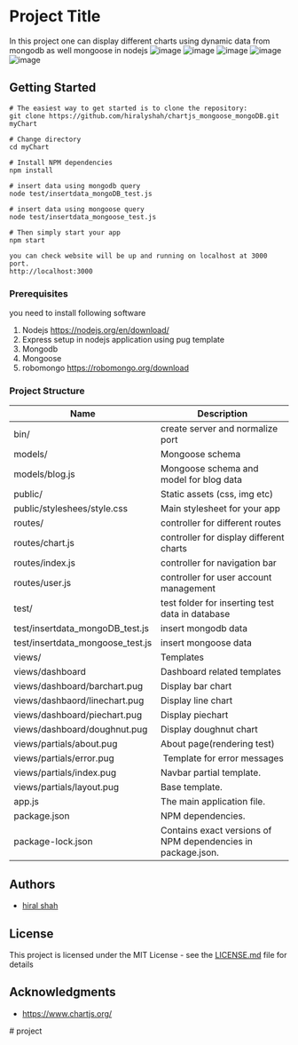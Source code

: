 # Project Title

In this project one can display different charts using dynamic data from mongodb as well mongoose in nodejs
![image](https://user-images.githubusercontent.com/9768977/43562729-4935f748-9616-11e8-8e16-586947f0af5a.png)
![image](https://user-images.githubusercontent.com/9768977/43562737-52b715c2-9616-11e8-983a-c83a1637405d.png)
![image](https://user-images.githubusercontent.com/9768977/43562745-59bead30-9616-11e8-9fd0-b98022798c32.png)
![image](https://user-images.githubusercontent.com/9768977/43562750-5d71ce44-9616-11e8-9268-9a9ca1e15e25.png)
![image](https://user-images.githubusercontent.com/9768977/43562752-6103c4d6-9616-11e8-9a82-5c6b9b599bfb.png)
## Getting Started
```
# The easiest way to get started is to clone the repository:
git clone https://github.com/hiralyshah/chartjs_mongoose_mongoDB.git myChart

# Change directory
cd myChart

# Install NPM dependencies
npm install

# insert data using mongodb query
node test/insertdata_mongoDB_test.js  

# insert data using mongoose query
node test/insertdata_mongoose_test.js

# Then simply start your app
npm start

you can check website will be up and running on localhost at 3000 port.
http://localhost:3000
```

### Prerequisites

you need to install following software 
1)	Nodejs https://nodejs.org/en/download/
2)	Express setup in nodejs application using pug template
3)	Mongodb
4)	Mongoose
5)	robomongo https://robomongo.org/download

### Project Structure

Name | Description
-- | --
bin/ | create server and normalize port
models/ | Mongoose schema
models/blog.js | Mongoose schema and model for blog data
public/ | Static assets (css, img etc)
public/styleshees/style.css | Main stylesheet for your app
routes/ | controller for different routes
routes/chart.js | controller for display different charts
routes/index.js | controller for navigation bar
routes/user.js | controller for user account management
test/ | test folder for inserting test data in database
test/insertdata_mongoDB_test.js | insert mongodb data
test/insertdata_mongoose_test.js | insert mongoose data
views/ | Templates
views/dashboard | Dashboard related templates
views/dashboard/barchart.pug | Display bar chart
views/dashbaord/linechart.pug | Display line chart
views/dashboard/piechart.pug | Display piechart
views/dashboard/doughnut.pug | Display doughnut chart
views/partials/about.pug | About page(rendering test)
views/partials/error.pug |  Template for error messages
views/partials/index.pug | Navbar partial template.
views/partials/layout.pug | Base template.
app.js | The main application file.
package.json | NPM   dependencies.
package-lock.json | Contains exact versions of NPM dependencies in package.json.

## Authors

* [hiral shah](https://github.com/hiralyshah)

## License

This project is licensed under the MIT License - see the [LICENSE.md](LICENSE.md) file for details

## Acknowledgments

* https://www.chartjs.org/


 
 
 
 
 
#   p r o j e c t  
 